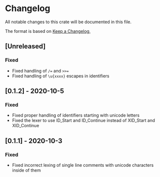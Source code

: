 # Changelog

All notable changes to this crate will be documented in this file.

The format is based on [Keep a Changelog](https://keepachangelog.com/en/1.0.0/),

## [Unreleased]

### Fixed

- Fixed handling of `/=` and `>>=`
- Fixed handling of `\u{xxxx}` escapes in identifiers

## [0.1.2] - 2020-10-5

### Fixed

- Fixed proper handling of identifiers starting with unicode letters
- Fixed the lexer to use ID_Start and ID_Continue instead of XID_Start and XID_Continue

## [0.1.1] - 2020-10-3

### Fixed

- Fixed incorrect lexing of single line comments with unicode characters inside of them
